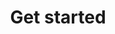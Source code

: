 ---
layout: default
title: Get started
grand_parent: UI layer libraries
nav_order: 2
parent: Data binding library
---